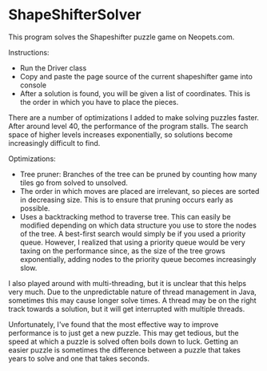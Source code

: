 ShapeShifterSolver
==================

This program solves the Shapeshifter puzzle game on Neopets.com.

Instructions:
- Run the Driver class
- Copy and paste the page source of the current shapeshifter game into console
- After a solution is found, you will be given a list of coordinates. This is the order in which you have to place
   the pieces.

There are a number of optimizations I added to make solving puzzles faster. After around level 40,
the performance of the program stalls. The search space of higher levels increases exponentially, so 
solutions become increasingly difficult to find.

Optimizations:
- Tree pruner: Branches of the tree can be pruned by counting how many tiles go from solved to unsolved.
- The order in which moves are placed are irrelevant, so pieces are sorted in decreasing size. This is to
  ensure that pruning occurs early as possible.
- Uses a backtracking method to traverse tree. This can easily be modified depending on which data structure
  you use to store the nodes of the tree. A best-first search would simply be if you used a priority queue.
  However, I realized that using a priority queue would be very taxing on the performance since, as the size 
  of the tree grows exponentially, adding nodes to the priority queue becomes increasingly slow.

I also played around with multi-threading, but it is unclear that this helps very much. Due to the unpredictable nature
of thread management in Java, sometimes this may cause longer solve times. A thread may be on the right track towards
a solution, but it will get interrupted with multiple threads.

Unfortunately, I've found that the most effective way to improve performance is to just get a new puzzle. 
This may get tedious, but the speed at which a puzzle is solved often boils down to luck. Getting an easier puzzle
is sometimes the difference between a puzzle that takes years to solve and one that takes seconds. 
